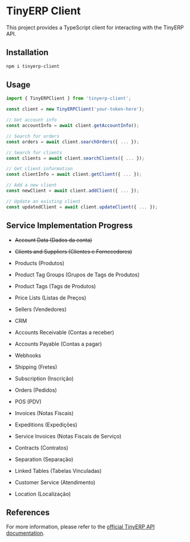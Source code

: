 # TinyERP Client

This project provides a TypeScript client for interacting with the TinyERP API.

## Installation

```bash
npm i tinyerp-client
```

## Usage

```typescript
import { TinyERPClient } from 'tinyerp-client';

const client = new TinyERPClient('your-token-here');

// Get account info
const accountInfo = await client.getAccountInfo();

// Search for orders
const orders = await client.searchOrders({ ... });

// Search for clients
const clients = await client.searchClients({ ... });

// Get client information
const clientInfo = await client.getClient({ ... });

// Add a new client
const newClient = await client.addClient({ ... });

// Update an existing client
const updatedClient = await client.updateClient({ ... });
```

## Service Implementation Progress

- ~~Account Data (Dados da conta)~~

- ~~Clients and Suppliers (Clientes e Fornecedores)~~

- Products (Produtos)

- Product Tag Groups (Grupos de Tags de Produtos)

- Product Tags (Tags de Produtos)

- Price Lists (Listas de Preços)

- Sellers (Vendedores)

- CRM

- Accounts Receivable (Contas a receber)

- Accounts Payable (Contas a pagar)

- Webhooks

- Shipping (Fretes)

- Subscription (Inscrição)

- Orders (Pedidos)

- POS (PDV)

- Invoices (Notas Fiscais)

- Expeditions (Expedições)

- Service Invoices (Notas Fiscais de Serviço)

- Contracts (Contratos)

- Separation (Separação)

- Linked Tables (Tabelas Vinculadas)

- Customer Service (Atendimento)

- Location (Localização)

## References

For more information, please refer to the [official TinyERP API documentation](https://tiny.com.br/api-docs/api).
